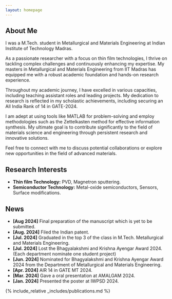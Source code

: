 ```yaml
---
layout: homepage
---
```


## About Me

I was a M.Tech. student in Metallurgical and Materials Engineering at Indian Institute of Technology Madras.

As a passionate researcher with a focus on thin film technologies, I thrive on tackling complex challenges and continuously enhancing my expertise. My masters in Metallurgical and Materials Engineering from IIT Madras has equipped me with a robust academic foundation and hands-on research experience.

Throughout my academic journey, I have excelled in various capacities, including teaching assistant roles and leading projects. My dedication to research is reflected in my scholastic achievements, including securing an All India Rank of 14 in GATE-2024.

I am adept at using tools like MATLAB for problem-solving and employ methodologies such as the Zettelkasten method for effective information synthesis. My ultimate goal is to contribute significantly to the field of materials science and engineering through persistent research and innovative solutions.

Feel free to connect with me to discuss potential collaborations or explore new opportunities in the field of advanced materials.

## Research Interests

- **Thin film Technology:** PVD, Magnetron sputtering.
- **Semiconductor Technology:** Metal-oxide semiconductors, Sensors, Surface modifications.

## News

- **[Aug 2024]** Final preparation of the manuscript which is yet to be submitted.
- **[Aug. 2024]** Filed the Indian patent.
- **[Jul. 2024]** Graduated in the top 3 of the class in M.Tech. Metallurgical and Materials Engineering. 
- **[Jul. 2024]** Lost the Bhagyalakshmi and Krishna Ayengar Award 2024. (Each department nominate one student project)
- **[Jun. 2024]** Nominated for Bhagyalakshmi and Krishna Ayengar Award 2024 from the Department of Metallurgical and Materials Engineering.
- **[Apr. 2024]** AIR 14 in GATE MT 2024.
- **[Mar. 2024]** Gave a oral presentation at AMALGAM 2024.
- **[Jan. 2024]** Presented the poster at IWPSD 2024. 



{% include_relative _includes/publications.md %}

<!-- {% include_relative _includes/services.md %} -->
